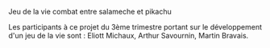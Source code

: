 Jeu de la vie combat entre salameche et pikachu

Les participants à ce projet du 3ème trimestre portant sur le développement d'un jeu de la vie sont : Eliott Michaux, Arthur Savournin, Martin Bravais.
